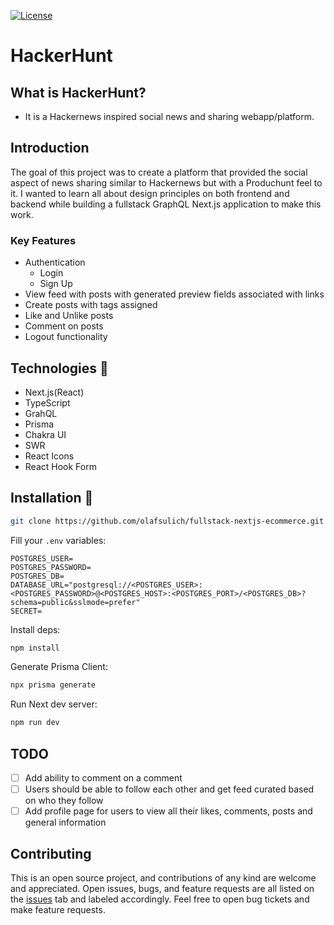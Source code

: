 [![License](https://img.shields.io/github/license/falberthen/ecommerceddd.svg)](LICENSE)

# HackerHunt

What is HackerHunt?
---------------------
* It is a Hackernews inspired social news and sharing webapp/platform.

Introduction
---------------------
The goal of this project was to create a platform that provided the social aspect of news sharing similar to Hackernews but with a Produchunt feel to it. I wanted to learn all about design principles on both frontend and backend while building a fullstack GraphQL Next.js application to make this work. 

### Key Features
- Authentication
  - Login
  - Sign Up
- View feed with posts with generated preview fields associated with links
- Create posts with tags assigned
- Like and Unlike posts
- Comment on posts
- Logout functionality

## Technologies 🔧

- Next.js(React)
- TypeScript
- GrahQL
- Prisma
- Chakra UI
- SWR
- React Icons
- React Hook Form

## Installation 💾

```bash
git clone https://github.com/olafsulich/fullstack-nextjs-ecommerce.git
```

Fill your `.env` variables:

```
POSTGRES_USER=
POSTGRES_PASSWORD=
POSTGRES_DB=
DATABASE_URL="postgresql://<POSTGRES_USER>:<POSTGRES_PASSWORD>@<POSTGRES_HOST>:<POSTGRES_PORT>/<POSTGRES_DB>?schema=public&sslmode=prefer"
SECRET=
```

Install deps:

```bash
npm install
```

Generate Prisma Client:

```bash
npx prisma generate
```

Run Next dev server:

```bash
npm run dev
```

## TODO
- [ ] Add ability to comment on a comment
- [ ] Users should be able to follow each other and get feed curated based on who they follow
- [ ] Add profile page for users to view all their likes, comments, posts and general information

## Contributing

This is an open source project, and contributions of any kind are welcome and appreciated. Open issues, bugs, and feature requests are all listed on the [issues](https://github.com/KelechiOdom10/hackerhunt/issues) tab and labeled accordingly. Feel free to open bug tickets and make feature requests.
